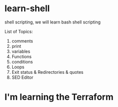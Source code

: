 # learn-shell

shell scripting, we will learn bash shell scripting

List of Topics:

1. comments
2. print
3. variables
4. Functions
5. conditions
6. Loops
7. Exit status & Redirectories & quotes
8. SED Editor

# I'm learning the Terraform